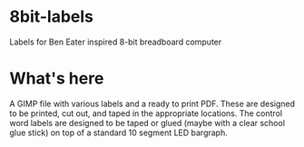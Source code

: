 # 8bit-labels
Labels for Ben Eater inspired 8-bit breadboard computer
# What's here
A GIMP file with various labels and a ready to print PDF.
These are designed to be printed, cut out, and taped in the appropriate locations. The control word labels are designed to be taped or glued (maybe with a clear school glue stick) on top of a standard 10 segment LED bargraph.

